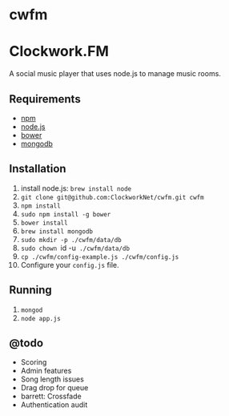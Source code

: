 cwfm
====

# Clockwork.FM

A social music player that uses node.js to manage music rooms.

## Requirements
 - [npm](https://www.npmjs.org/)
 - [node.js](http://nodejs.org/)
 - [bower](http://bower.io/)
 - [mongodb](http://www.mongodb.org/)

## Installation

1. install node.js: `brew install node`
1. `git clone git@github.com:ClockworkNet/cwfm.git cwfm`
1. `npm install`
1. `sudo npm install -g bower`
1. `bower install`
1. `brew install mongodb`
1. `sudo mkdir -p ./cwfm/data/db`
1. `sudo chown `id -u` ./cwfm/data/db`
1. `cp ./cwfm/config-example.js ./cwfm/config.js`
1. Configure your `config.js` file.

## Running
1. `mongod`
2. `node app.js`

## @todo
 - Scoring
 - Admin features
 - Song length issues
 - Drag drop for queue
 - barrett: Crossfade
 - Authentication audit
